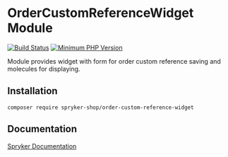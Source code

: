 # OrderCustomReferenceWidget Module
[![Build Status](https://travis-ci.org/spryker-shop/order-custom-reference-widget.svg)](https://travis-ci.org/spryker-shop/order-custom-reference-widget)
[![Minimum PHP Version](https://img.shields.io/badge/php-%3E%3D%207.2-8892BF.svg)](https://php.net/)

Module provides widget with form for order custom reference saving and molecules for displaying.

## Installation

```
composer require spryker-shop/order-custom-reference-widget
```

## Documentation

[Spryker Documentation](https://documentation.spryker.com/module_guide/overview.htm)

